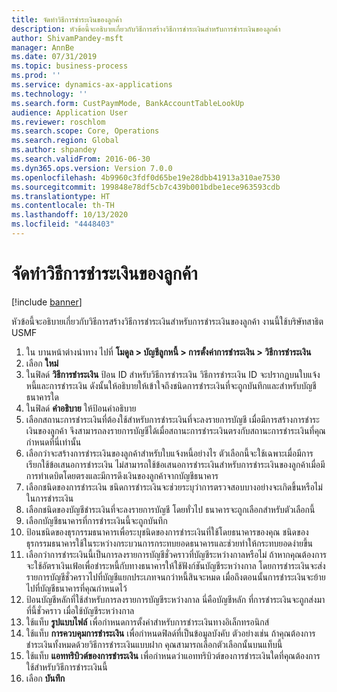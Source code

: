 ```yaml
---
title: จัดทำวิธีการชำระเงินของลูกค้า
description: หัวข้อนี้จะอธิบายเกี่ยวกับวิธีการสร้างวิธีการชำระเงินสำหรับการชำระเงินของลูกค้า
author: ShivamPandey-msft
manager: AnnBe
ms.date: 07/31/2019
ms.topic: business-process
ms.prod: ''
ms.service: dynamics-ax-applications
ms.technology: ''
ms.search.form: CustPaymMode, BankAccountTableLookUp
audience: Application User
ms.reviewer: roschlom
ms.search.scope: Core, Operations
ms.search.region: Global
ms.author: shpandey
ms.search.validFrom: 2016-06-30
ms.dyn365.ops.version: Version 7.0.0
ms.openlocfilehash: 4b9960c3fdf0d65be19e28dbb41913a310ae7530
ms.sourcegitcommit: 199848e78df5cb7c439b001bdbe1ece963593cdb
ms.translationtype: HT
ms.contentlocale: th-TH
ms.lasthandoff: 10/13/2020
ms.locfileid: "4448403"
---
```

# <a name="establish-customer-method-of-payment"></a>จัดทำวิธีการชำระเงินของลูกค้า

[!include [banner](../../includes/banner.md)]

หัวข้อนี้จะอธิบายเกี่ยวกับวิธีการสร้างวิธีการชำระเงินสำหรับการชำระเงินของลูกค้า งานนี้ใช้บริษัทสาธิต USMF 

1. ใน บานหน้าต่างนำทาง ไปที่ **โมดูล > บัญชีลูกหนี้ > การตั้งค่าการชำระเงิน > วิธีการชำระเงิน**
2. เลือก **ใหม่**
3. ในฟิลด์ **วิธีการชำระเงิน** ป้อน ID สำหรับวิธีการชำระเงิน วิธีการชำระเงิน ID จะปรากฏบนใบแจ้งหนี้และการชำระเงิน ดังนั้นให้อธิบายให้เข้าใจถึงชนิดการชำระเงินที่จะถูกบันทึกและสำหรับบัญชีธนาคารใด  
4. ในฟิลด์ **คำอธิบาย** ให้ป้อนคำอธิบาย
5. เลือกสถานะการชำระเงินที่ต้องใช้สำหรับการชำระเงินที่จะลงรายการบัญชี เมื่อมีการสร้างการชำระเงินของลูกค้า จึงสามารถลงรายการบัญชีได้เมื่อสถานะการชำระเงินตรงกับสถานะการชำระเงินที่คุณกำหนดที่นี่เท่านั้น  
6. เลือกว่าจะสร้างการชำระเงินของลูกค้าสำหรับใบแจ้งหนี้อย่างไร ตัวเลือกนี้จะใช้เฉพาะเมื่อมีการเรียกใช้ข้อเสนอการชำระเงิน  ไม่สามารถใช้ข้อเสนอการชำระเงินสำหรับการชำระเงินของลูกค้าเมื่อมีการทำเดบิตโดยตรงและมีการดึงเงินของลูกค้าจากบัญชีธนาคาร  
7. เลือกชนิดของการชำระเงิน ชนิดการชำระเงินจะช่วยระบุว่าการตรวจสอบบางอย่างจะเกิดขึ้นหรือไม่ในการชำระเงิน  
8. เลือกชนิดของบัญชีชำระเงินที่จะลงรายการบัญชี โดยทั่วไป ธนาคารจะถูกเลือกสำหรับตัวเลือกนี้  
9. เลือกบัญชีธนาคารที่การชำระเงินนี้จะถูกบันทึก
10. ป้อนชนิดของธุรกรรมธนาคารเพื่อระบุชนิดของการชำระเงินที่ใช้โดยธนาคารของคุณ ชนิดของธุรกรรมธนาคารใช้ในระหว่างกระบวนการกระทบยอดธนาคารและช่วยทำให้กระทบยอดง่ายขึ้น  
11. เลือกว่าการชำระเงินนี้เป็นการลงรายการบัญชีชั่วคราวที่บัญชีระหว่างกาลหรือไม่ ถ้าหากคุณต้องการจะใช้อัตราเงินเฟ้อเพื่อชำระหนี้กับทางธนาคารให้ใช้ฟังก์ชันบัญชีระหว่างกาล  โดยการชำระเงินจะส่งรายการบัญชีชั่วคราวไปที่บัญชีแยกประเภทจนกว่าหนี้สินจะหมด เมื่อถึงตอนนั้นการชำระเงินจะย้ายไปที่บัญชีธนาคารที่คุณกำหนดไว้  
12. ป้อนบัญชีหลักที่ใช้สำหรับการลงรายการบัญชีระหว่างกาล นี่คือบัญชีหลัก ที่การชำระเงินจะถูกส่งมาที่นี้ชั่วคราว เมื่อใช้บัญชีระหว่างกาล  
13. ใช้แท็บ **รูปแบบไฟล์** เพื่อกำหนดการตั้งค่าสำหรับการชำระเงินทางอิเล็กทรอนิกส์
14. ใช้แท็บ **การควบคุมการชำระเงิน** เพื่อกำหนดฟิลด์ที่เป็นข้อมูลบังคับ ตัวอย่างเช่น ถ้าคุณต้องการชำระเงินทั้งหมดด้วยวิธีการชำระเงินแบบฝาก คุณสามารถเลือกตัวเลือกนั้นบนแท็บนี้  
15. ใช้แท็บ **แอททริบิวต์ของการชำระเงิน** เพื่อกำหนดว่าแอททริบิวต์ของการชำระเงินใดที่คุณต้องการใช้สำหรับวิธีการชำระเงินนี้
16. เลือก **บันทึก**


